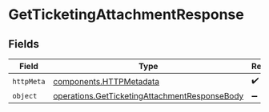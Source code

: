 # GetTicketingAttachmentResponse


## Fields

| Field                                                                                                          | Type                                                                                                           | Required                                                                                                       | Description                                                                                                    |
| -------------------------------------------------------------------------------------------------------------- | -------------------------------------------------------------------------------------------------------------- | -------------------------------------------------------------------------------------------------------------- | -------------------------------------------------------------------------------------------------------------- |
| `httpMeta`                                                                                                     | [components.HTTPMetadata](../../models/components/httpmetadata.md)                                             | :heavy_check_mark:                                                                                             | N/A                                                                                                            |
| `object`                                                                                                       | [operations.GetTicketingAttachmentResponseBody](../../models/operations/getticketingattachmentresponsebody.md) | :heavy_minus_sign:                                                                                             | N/A                                                                                                            |